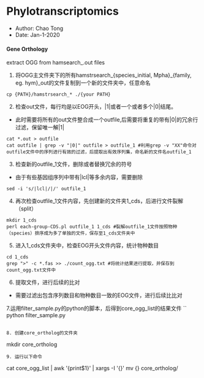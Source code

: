 # Phylotranscriptomics

- Author: Chao Tong
- Date: Jan-1-2020


#### Gene Orthology

extract OGG from hamsearch_<species>.out files


1. 将OGG主文件夹下的所有hamstrsearch_{species_initial, Mpha}_{family, eg. hym}_out的文件复制到一个新的文件夹中，任意命名
```
cp {PATH}/hamstrsearch_* ./{your PATH}
```

2. 检查out文件，每行均是以EOG开头，|1|或者一个或者多个|0|结尾。
- 此时需要将所有的out文件整合成一个outfile,后需要将重复的带有|0|的冗余行过滤，保留唯一解|1|

```
cat *.out > outfile
cat outfile | grep -v "|0|" outfile > outfile_1 #利用grep -v "XX"命令对outfile文件中的序列进行有效的过滤，后提取出有效序列集，命名新的文件名outfile_1
```

3. 检查新的outfile_1文件，删除或者替换冗余的符号
- 由于有些基因组序列中带有|lcl|等多余内容，需要删除
```
sed -i 's/|lcl|/|/' outfile_1
```

4. 再次检查outfile_1文件内容，先创建新的文件夹1_cds，后进行文件裂解（split）
```
mkdir 1_cds
perl each-group-CDS.pl outfile_1 1_cds #裂解outfile_1文件按照物种（species）排序成为多了单独的文件，保存至1_cds文件夹中
```

5. 进入1_cds文件夹中，检查EOG开头文件内容，统计物种数目

```
cd 1_cds
grep ">" -c *.fas >> ./count_ogg.txt #将统计结果进行提取，并保存到count_ogg.txt文件中
```
6. 提取文件，进行后续的比对
- 需要过滤出包含序列数目和物种数目一致的EOG文件，进行后续比比对

7.运用filter_sample.py的python的脚本，后得到core_ogg_list的结果文件
`` 
python filter_sample.py
```

8. 创建core_ortholog的文件夹
```
mkdir core_ortholog
```
9. 运行以下命令
```
cat core_ogg_list | awk '{print$1}' | xargs -I '{}' mv {} core_ortholog/
```
